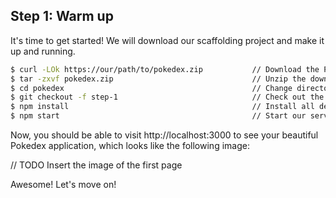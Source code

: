 ## Step 1: Warm up

It's time to get started! We will download our scaffolding project and make it up and running. 

```sh
$ curl -LOk https://our/path/to/pokedex.zip           // Download the Pokedex project
$ tar -zxvf pokedex.zip                               // Unzip the downloaded file
$ cd pokedex                                          // Change directory to the downloaded folder
$ git checkout -f step-1                              // Check out the first step
$ npm install                                         // Install all dependencies
$ npm start                                           // Start our server
```

Now, you should be able to visit http://localhost:3000 to see your beautiful Pokedex application, which looks like the following image:

// TODO Insert the image of the first page

Awesome! Let's move on!
